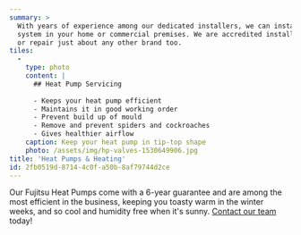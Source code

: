 ```yaml
---
summary: >
  With years of experience among our dedicated installers, we can install a heat pump or ducted heat
  system in your home or commercial premises. We are accredited installers for Fujitsu and can service
  or repair just about any other brand too.
tiles:
  - 
    type: photo
    content: |
      ## Heat Pump Servicing
      
      - Keeps your heat pump efficient
      - Maintains it in good working order
      - Prevent build up of mould
      - Remove and prevent spiders and cockroaches
      - Gives healthier airflow
    caption: Keep your heat pump in tip-top shape
    photo: /assets/img/hp-valves-1530649906.jpg
title: 'Heat Pumps & Heating'
id: 2fb0519d-8714-4c0f-a50b-8af79744d2ce
---
```

Our Fujitsu Heat Pumps come with a 6-year guarantee and are among the most efficient in the business, keeping you toasty warm in the winter weeks, and so cool and humidity free when it's sunny.
[Contact our team](/contact) today!
